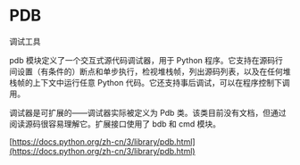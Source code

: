 # PDB

调试工具

pdb 模块定义了一个交互式源代码调试器，用于 Python 程序。它支持在源码行间设置（有条件的）断点和单步执行，检视堆栈帧，列出源码列表，以及在任何堆栈帧的上下文中运行任意 Python 代码。它还支持事后调试，可以在程序控制下调用。

调试器是可扩展的——调试器实际被定义为 Pdb 类。该类目前没有文档，但通过阅读源码很容易理解它。扩展接口使用了 bdb 和 cmd 模块。

[https://docs.python.org/zh-cn/3/library/pdb.html](https://docs.python.org/zh-cn/3/library/pdb.html)
